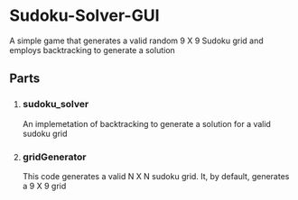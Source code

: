 # Sudoku-Solver-GUI
A simple game that generates a valid random  9 X 9 Sudoku grid and employs backtracking to generate a solution

## Parts ##

1. ### sudoku_solver ###
      An implemetation of backtracking to generate a solution for a valid sudoku grid
  
2. ### gridGenerator ###
      This code generates a valid N X N sudoku grid. It, by default, generates a 9 X 9 grid
     

